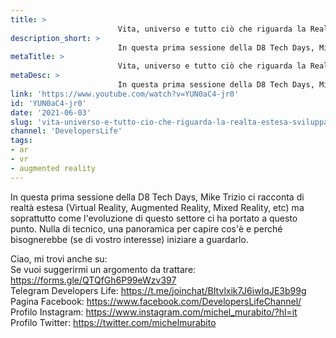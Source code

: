```yaml
---
title: > 
                        Vita, universo e tutto ciò che riguarda la Realtà Estesa, Sviluppare Virtual/Augmented/Mixed Reality
description_short: > 
                        In questa prima sessione della D8 Tech Days, Mike Trizio ci racconta di realtà estesa (Virtual Reality, Augmented Reality, Mixed ...
metaTitle: > 
                        Vita, universo e tutto ciò che riguarda la Realtà Estesa, Sviluppare Virtual/Augmented/Mixed Reality
metaDesc: > 
                        In questa prima sessione della D8 Tech Days, Mike Trizio ci racconta di realtà estesa (Virtual Reality, Augmented Reality, Mixed ...
link: 'https://www.youtube.com/watch?v=YUN0aC4-jr0'
id: 'YUN0aC4-jr0'
date: '2021-06-03'
slug: 'vita-universo-e-tutto-cio-che-riguarda-la-realta-estesa-sviluppare-virtualaugmentedmixed-reality'
channel: 'DevelopersLife'
tags: 
- ar
- vr
- augmented reality
---
```

In questa prima sessione della D8 Tech Days, Mike Trizio ci racconta di realtà estesa (Virtual Reality, Augmented Reality, Mixed Reality, etc) ma soprattutto come l'evoluzione di questo settore ci ha portato a questo punto. Nulla di tecnico, una panoramica per capire cos'è e perché bisognerebbe (se di vostro interesse) iniziare a guardarlo.  
  
Ciao, mi trovi anche su:  
Se vuoi suggerirmi un argomento da trattare: https://forms.gle/QTQfGh6P99eWzv397  
Telegram Developers Life: https://t.me/joinchat/BItvlxik7J6iwIqJE3b99g  
Pagina Facebook: https://www.facebook.com/DevelopersLifeChannel/  
Profilo Instagram: https://www.instagram.com/michel_murabito/?hl=it  
Profilo Twitter: https://twitter.com/michelmurabito​